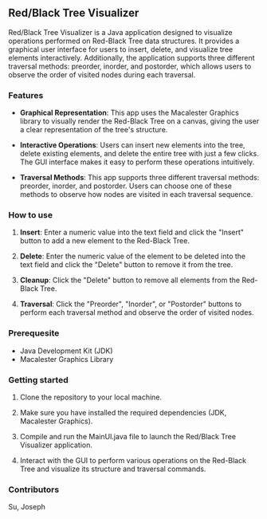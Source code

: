 ## Red/Black Tree Visualizer

Red/Black Tree Visualizer is a Java application designed to visualize operations performed on Red-Black Tree data structures. It provides a graphical user interface for users to insert, delete, and visualize tree elements interactively. Additionally, the application supports three different traversal methods: preorder, inorder, and postorder, which allows users to observe the order of visited nodes during each traversal.

### Features

- **Graphical Representation**: This app uses the Macalester Graphics library to visually render the Red-Black Tree on a canvas, giving the user a clear representation of the tree's structure.

- **Interactive Operations**: Users can insert new elements into the tree, delete existing elements, and delete the entire tree with just a few clicks. The GUI interface makes it easy to perform these operations intuitively.

- **Traversal Methods**: This app supports three different traversal methods: preorder, inorder, and postorder. Users can choose one of these methods to observe how nodes are visited in each traversal sequence.

### How to use

1. **Insert**: Enter a numeric value into the text field and click the "Insert" button to add a new element to the Red-Black Tree.

2. **Delete**: Enter the numeric value of the element to be deleted into the text field and click the "Delete" button to remove it from the tree.

3. **Cleanup**: Click the "Delete" button to remove all elements from the Red-Black Tree.

4. **Traversal**: Click the "Preorder", "Inorder", or "Postorder" buttons to perform each traversal method and observe the order of visited nodes.

### Prerequesite

- Java Development Kit (JDK)
- Macalester Graphics Library

### Getting started

1. Clone the repository to your local machine.

2. Make sure you have installed the required dependencies (JDK, Macalester Graphics).

3. Compile and run the MainUI.java file to launch the Red/Black Tree Visualizer application.

4. Interact with the GUI to perform various operations on the Red-Black Tree and visualize its structure and traversal commands.

### Contributors

Su, Joseph